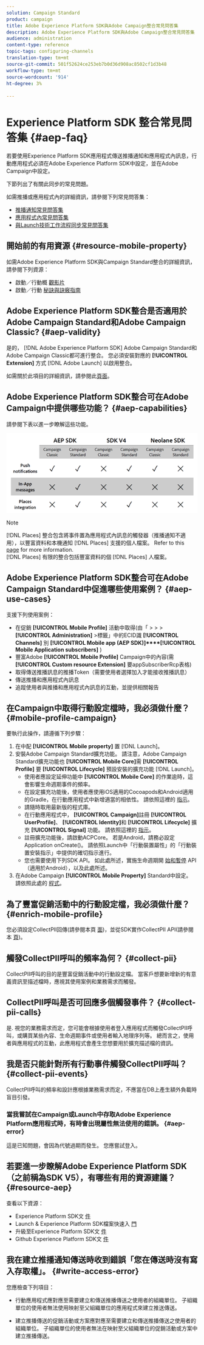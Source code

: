 ```yaml
---
solution: Campaign Standard
product: campaign
title: Adobe Experience Platform SDK與Adobe Campaign整合常見問答集
description: Adobe Experience Platform SDK與Adobe Campaign整合常見問答集
audience: administration
content-type: reference
topic-tags: configuring-channels
translation-type: tm+mt
source-git-commit: 501f52624ce253eb7b0d36d908ac8502cf1d3b48
workflow-type: tm+mt
source-wordcount: '914'
ht-degree: 3%

---
```



# Experience Platform SDK 整合常見問答集 {#aep-faq}

若要使用Experience Platform SDK應用程式傳送推播通知和應用程式內訊息，行動應用程式必須在Adobe Experience Platform SDK中設定，並在Adobe Campaign中設定。

下節列出了有關此同步的常見問題。

如需推播或應用程式內的詳細資訊，請參閱下列常見問答集：

* [推播通知常見問答集](../../channels/using/about-push-notifications.md#push-faq)
* [應用程式內常見問答集](../../channels/using/about-in-app-messaging.md#in-app-faq)
* [與Launch技術工作流程同步常見問答集](../../administration/using/syncwithlaunch-faq.md)

## 開始前的有用資源 {#resource-mobile-property}

如需Adobe Experience Platform SDK與Campaign Standard整合的詳細資訊，請參閱下列資源：

* 啟動／行動概 [觀影片](https://www.adobe.com/experience-platform/launch.html#acpl-mobile-video)
* 啟動／行動 [秘訣與訣竅指南](https://www.adobe.com/content/dam/www/us/en/experience-platform/launch-tag-manager/pdfs/adobe-cloud-platform-launch-tips-and-tricks-sheet.pdf)

## Adobe Experience Platform SDK整合是否適用於Adobe Campaign Standard和Adobe Campaign Classic? {#aep-validity}

是的， [!DNL Adobe Experience Platform SDK] Adobe Campaign Standard和Adobe Campaign Classic都可進行整合。 您必須安裝對應的 **[!UICONTROL Extension]** 方式 [!DNL Adobe Launch] 以啟用整合。

如需關於此項目的詳細資訊，請參閱此[頁面](https://aep-sdks.gitbook.io/docs/using-mobile-extensions/adobe-campaign-standard)。

## Adobe Experience Platform SDK整合可在Adobe Campaign中提供哪些功能？ {#aep-capabilities}

請參閱下表以進一步瞭解這些功能。

![](assets/faq.png)

>[!NOTE]
>
>[!DNL Places] 整合包含將事件置為應用程式內訊息的觸發器（推播通知不適用），以豐富資料和本機通知 [!DNL Places] 支援的個人檔案。 Refer to this [page](../../channels/using/preparing-and-sending-an-in-app-message.md) for more information. <br>[!DNL Places] 有限的整合包括豐富資料的個 [!DNL Places] 人檔案。

## Adobe Experience Platform SDK整合可在Adobe Campaign Standard中促進哪些使用案例？ {#aep-use-cases}

支援下列使用案例：

* 在促銷 **[!UICONTROL Mobile Profile]** 活動中取得(由「 > > > **[!UICONTROL Administration]** >標籤」中的ECID識 **[!UICONTROL Channels]** 別 **[!UICONTROL Mobile app (AEP SDK)]****[!UICONTROL Mobile Application subscribers]** )
* 豐富Adobe **[!UICONTROL Mobile Profile]** Campaign中的內容(需 **[!UICONTROL Custom resource Extension]** 要appSubscriberRcp表格)
* 取得傳送推播訊息的推播Token（需要使用者選擇加入才能接收推播訊息）
* 傳送推播和應用程式內訊息
* 追蹤使用者與推播和應用程式內訊息的互動，並提供相關報告

## 在Campaign中取得行動設定檔時，我必須做什麼？ {#mobile-profile-campaign}

要執行此操作，請遵循下列步驟：

1. 在中配 **[!UICONTROL Mobile property]** 置 [!DNL Launch]。
1. 安裝Adobe Campaign Standard擴充功能。 請注意，Adobe Campaign Standard擴充功能也 **[!UICONTROL Mobile Core]**&#x200B;需 **[!UICONTROL Profile]** 要 **[!UICONTROL Lifecycle]** 預設安裝的擴充功能 [!DNL Launch]。
   * 使用者應設定延伸功能中 **[!UICONTROL Mobile Core]** 的作業逾時，這會影響生命週期事件的頻率。
   * 在設定擴充功能後，使用者應使用iOS適用的Cocoapods和Android適用的Gradle，在行動應用程式中新增適當的相依性。 請依照這裡的 [指示](https://aep-sdks.gitbook.io/docs/using-mobile-extensions/adobe-campaign-standard)。
   * 請隨時取用最新版的程式庫。
   * 在行動應用程式中， **[!UICONTROL Campaign]**&#x200B;註冊 **[!UICONTROL UserProfile]**、 **[!UICONTROL Identity]**&#x200B;和 **[!UICONTROL Lifecycle]** 擴充 **[!UICONTROL Signal]** 功能。 請依照這裡的 [指示](https://aep-sdks.gitbook.io/docs/using-mobile-extensions/adobe-campaign-standard#register-the-campaign-standard-extension-with-mobile-core)。
   * 註冊擴充功能後，請啟動ACPCore。 若是Android，請務必設定Application onCreate()。 請依照Launch中「行動裝置屬性」的「行動裝置安裝指示」中提供的確切指示進行。
   * 您也需要使用下列SDK API。 如此處所述，實施生命週期開 [始和暫停](https://aep-sdks.gitbook.io/docs/using-mobile-extensions/mobile-core/lifecycle/lifecycle-extension-in-android) API（適用於Android），以及此處所述。
1. 在Adobe Campaign **[!UICONTROL Mobile Property]** Standard中設定。 請依照此處的 [程式](../../administration/using/configuring-a-mobile-application.md#channel-specific-config)。

## 為了豐富促銷活動中的行動設定檔，我必須做什麼？ {#enrich-mobile-profile}

您必須設定CollectPII回傳(請參閱本頁 [面](https://helpx.adobe.com/campaign/kb/config-app-in-launch.html#PIIpostback))，並從SDK實作CollectPII API(請參閱本 [頁](https://aep-sdks.gitbook.io/docs/using-mobile-extensions/mobile-core/mobile-core-api-reference#collect-pii))。

## 觸發CollectPII呼叫的頻率為何？ {#collect-pii}

CollectPII呼叫的目的是豐富促銷活動中的行動設定檔。 當客戶想要新增新的有意義資訊至描述檔時，應視其使用案例和業務需求而觸發。

## CollectPII呼叫是否可回應多個觸發事件？ {#collect-pii-calls}

是. 視您的業務需求而定，您可能會根據使用者登入應用程式而觸發CollectPII呼叫，或購買某些內容、生命週期事件或使用者輸入地理序列等。 總而言之，使用者與應用程式的互動，此應用程式會產生您想要用於擴充描述檔的資訊。

## 我是否只能針對所有行動事件觸發CollectPII呼叫？ {#collect-pii-events}

CollectPII呼叫的頻率和設計應根據業務需求而定，不應當在DB上產生額外負載時盲目引發。

### 當我嘗試在Campaign或Launch中存取Adobe Experience Platform應用程式時，有時會出現屬性無法使用的錯誤。 {#aep-error}

這是已知問題，會因為代號過期而發生。 您應嘗試登入。

## 若要進一步瞭解Adobe Experience Platform SDK（之前稱為SDK V5），有哪些有用的資源建議？{#resource-aep}

查看以下資源：

* Experience Platform SDK文 [件](https://aep-sdks.gitbook.io/docs/)
* Launch &amp; Experience Platform SDK檔案快速入 [門](https://aep-sdks.gitbook.io/docs/getting-started/create-a-mobile-property)
* 升級至Experience Platform SDK文 [件](https://aep-sdks.gitbook.io/docs/resources/upgrading-to-aep)
* Github Experience Platform SDK文 [件](https://github.com/Adobe-Marketing-Cloud/acp-sdks/)

## 我在建立推播通知傳送時收到錯誤「您在傳送時沒有寫入存取權」。 {#write-access-error}

您應檢查下列項目：

* 行動應用程式應對應至需要建立和傳送推播傳送之使用者的組織單位。 子組織單位的使用者無法使用映射至父組織單位的應用程式來建立推送傳送。

* 建立推播傳送的促銷活動或方案應對應至需要建立和傳送推播傳送之使用者的組織單位。 子組織單位的使用者無法在映射至父組織單位的促銷活動或方案中建立推播傳送。